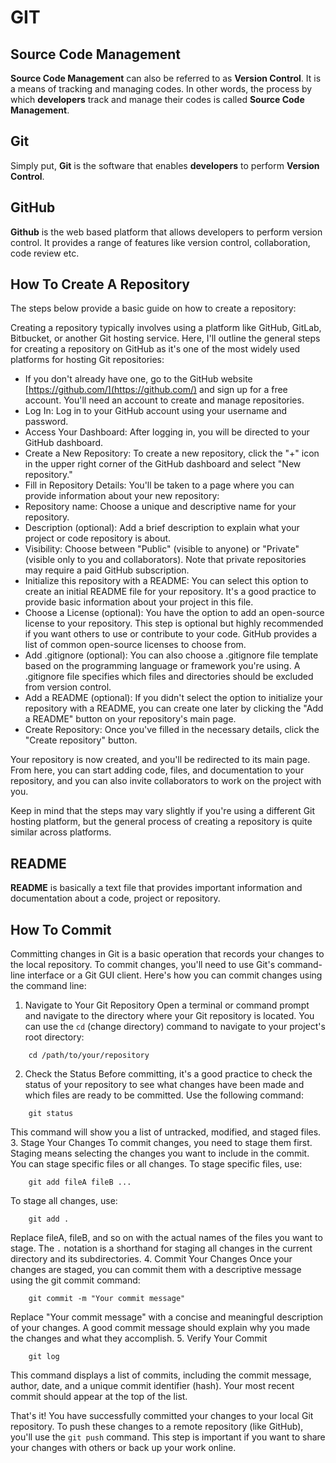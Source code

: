 # GIT

## Source Code Management

**Source Code Management** can also be referred to as __Version Control__. It is a means of tracking and managing codes. In other words, the process by which __developers__ track and manage their codes is called **Source Code Management**.

## Git

Simply put, **Git** is the software that enables **developers** to perform **Version Control**.

## GitHub

**Github** is the web based platform that allows developers to perform version control. It provides a range of features like version control, collaboration, code review etc.

## How To Create A Repository

The steps below provide a basic guide on how to create a repository:

Creating a repository typically involves using a platform like GitHub, GitLab, Bitbucket, or another Git hosting service. Here, I'll outline the general steps for creating a repository on GitHub as it's one of the most widely used platforms for hosting Git repositories:
* If you don't already have one, go to the GitHub website [https://github.com/](https://github.com/) and sign up for a free account. You'll need an account to create and manage repositories. 
* Log In:
Log in to your GitHub account using your username and password.
* Access Your Dashboard:
After logging in, you will be directed to your GitHub dashboard.
* Create a New Repository:
To create a new repository, click the "+" icon in the upper right corner of the GitHub dashboard and select "New repository."
* Fill in Repository Details:
You'll be taken to a page where you can provide information about your new repository:
 * Repository name: Choose a unique and descriptive name for your repository.
 * Description (optional): Add a brief description to explain what your project or code repository is about.
 * Visibility: Choose between "Public" (visible to anyone) or "Private" (visible only to you and collaborators). Note that private repositories may require a paid GitHub subscription.
 * Initialize this repository with a README: You can select this option to create an initial README file for your repository. It's a good practice to provide basic information about your project in this file.
* Choose a License (optional):
You have the option to add an open-source license to your repository. This step is optional but highly recommended if you want others to use or contribute to your code. GitHub provides a list of common open-source licenses to choose from.
* Add .gitignore (optional):
You can also choose a .gitignore file template based on the programming language or framework you're using. A .gitignore file specifies which files and directories should be excluded from version control.
* Add a README (optional):
If you didn't select the option to initialize your repository with a README, you can create one later by clicking the "Add a README" button on your repository's main page.
* Create Repository:
Once you've filled in the necessary details, click the "Create repository" button.

Your repository is now created, and you'll be redirected to its main page. From here, you can start adding code, files, and documentation to your repository, and you can also invite collaborators to work on the project with you.

Keep in mind that the steps may vary slightly if you're using a different Git hosting platform, but the general process of creating a repository is quite similar across platforms.

## README

__README__ is basically a text file that provides important information and documentation about a code, project or repository. 

## How To Commit
Committing changes in Git is a basic operation that records your changes to the local repository. To commit changes, you'll need to use Git's command-line interface or a Git GUI client. Here's how you can commit changes using the command line:
1. Navigate to Your Git Repository
Open a terminal or command prompt and navigate to the directory where your Git repository is located. You can use the `cd` (change directory) command to navigate to your project's root directory:
```
	cd /path/to/your/repository
```
2. Check the Status
Before committing, it's a good practice to check the status of your repository to see what changes have been made and which files are ready to be committed. Use the following command:
```
	git status
```
This command will show you a list of untracked, modified, and staged files.
3. Stage Your Changes
To commit changes, you need to stage them first. Staging means selecting the changes you want to include in the commit. You can stage specific files or all changes. To stage specific files, use:
```
	git add fileA fileB ...
```
To stage all changes, use:
```
	git add .
```
Replace fileA, fileB, and so on with the actual names of the files you want to stage. The `.` notation is a shorthand for staging all changes in the current directory and its subdirectories.
4. Commit Your Changes
Once your changes are staged, you can commit them with a descriptive message using the git commit command:
```
	git commit -m "Your commit message"
```
Replace "Your commit message" with a concise and meaningful description of your changes. A good commit message should explain why you made the changes and what they accomplish.
5. Verify Your Commit
```
	git log
```
This command displays a list of commits, including the commit message, author, date, and a unique commit identifier (hash). Your most recent commit should appear at the top of the list.

That's it! You have successfully committed your changes to your local Git repository. To push these changes to a remote repository (like GitHub), you'll use the `git push` command. This step is important if you want to share your changes with others or back up your work online.
